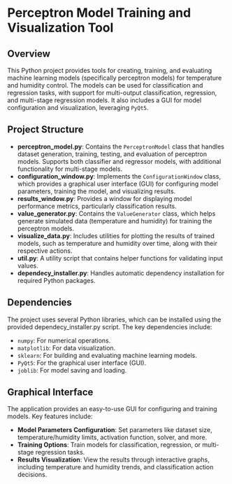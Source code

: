 # Perceptron Model Training and Visualization Tool

## Overview

This Python project provides tools for creating, training, 
and evaluating machine learning models 
(specifically perceptron models) for temperature 
and humidity control. The models can be used for 
classification and regression tasks, with support for 
multi-output classification, regression, and multi-stage 
regression models. It also includes a GUI for model 
configuration and visualization, leveraging `PyQt5`.

## Project Structure

- **perceptron_model.py**: Contains the `PerceptronModel` class that handles dataset generation, training, testing, and evaluation of perceptron models. Supports both classifier and regressor models, with additional functionality for multi-stage models.
- **configuration_window.py**: Implements the `ConfigurationWindow` class, which provides a graphical user interface (GUI) for configuring model parameters, training the model, and visualizing results.
- **results_window.py**: Provides a window for displaying model performance metrics, particularly classification results.
- **value_generator.py**: Contains the `ValueGenerator` class, which helps generate simulated data (temperature and humidity) for training the perceptron models.
- **visualize_data.py**: Includes utilities for plotting the results of trained models, such as temperature and humidity over time, along with their respective actions.
- **util.py**: A utility script that contains helper functions for validating input values.
- **dependecy_installer.py**: Handles automatic dependency installation for required Python packages.

## Dependencies

The project uses several Python libraries, which can be installed using the provided dependecy_installer.py script. The key dependencies include:

- `numpy`: For numerical operations.
- `matplotlib`: For data visualization.
- `sklearn`: For building and evaluating machine learning models.
- `PyQt5`: For the graphical user interface (GUI).
- `joblib`: For model saving and loading.

## Graphical Interface

The application provides an easy-to-use GUI for configuring and training models. Key features include:

- **Model Parameters Configuration**: Set parameters like dataset size, temperature/humidity limits, activation function, solver, and more.
- **Training Options**: Train models for classification, regression, or multi-stage regression tasks.
- **Results Visualization**: View the results through interactive graphs, including temperature and humidity trends, and classification action decisions.
